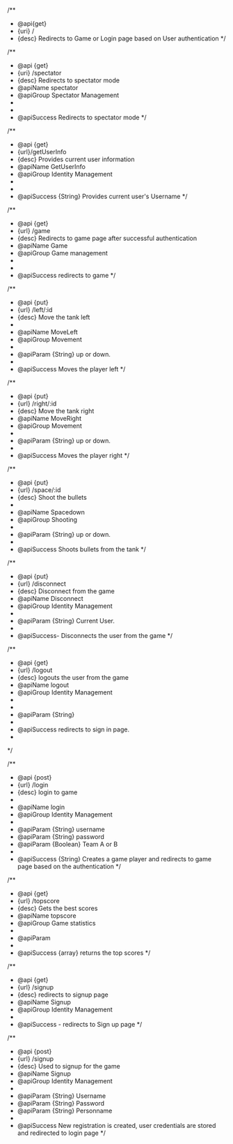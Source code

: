 /**
* @api{get} 
* {uri} / 
* {desc} Redirects to Game or Login page based on User authentication
*/

 

/**
 * @api {get} 
 * {uri} /spectator
 * {desc} Redirects to spectator mode
 * @apiName spectator
 * @apiGroup Spectator Management
 *
 *
 * @apiSuccess Redirects to spectator mode
 */


/**
 * @api {get} 
 * {url}/getUserInfo 
 * {desc} Provides current user information
 * @apiName GetUserInfo
 * @apiGroup Identity Management
 *
 *
 * @apiSuccess {String} Provides current user's Username
 */


/**
 * @api {get}
 * {url} /game
 * {desc}    Redirects to game page after successful authentication
 * @apiName Game
 * @apiGroup Game management
 *
 *
 * @apiSuccess redirects to game
 */


/**
 * @api {put} 
 * {url} /left/:id 
 * {desc} Move the tank left
 *
 * @apiName MoveLeft
 * @apiGroup Movement
 *
 * @apiParam {String} up or down.
 *
 * @apiSuccess Moves the player left
 */


/**
 * @api {put} 
 * {url} /right/:id 
 * {desc} Move the tank right
 * @apiName MoveRight
 * @apiGroup Movement
 *
 * @apiParam {String} up or down.
 *
 * @apiSuccess Moves the player right
 */


/**
 * @api {put} 
 * {url} /space/:id
 * {desc} Shoot the bullets
 *
 * @apiName Spacedown
 * @apiGroup Shooting
 *
 * @apiParam {String} up or down.
 *
 * @apiSuccess Shoots bullets from the tank
 */


/**
 * @api {put} 
 * {url} /disconnect 
 * {desc} Disconnect from the game
 * @apiName Disconnect
 * @apiGroup Identity Management
 *
 * @apiParam {String} Current User.
 *
 * @apiSuccess- Disconnects the user from the game
 */

/**
 * @api {get} 
 * {url} /logout 
 * {desc} logouts the user from the game
 * @apiName logout
 * @apiGroup Identity Management
 *
 *
 * @apiParam {String} 
 *
 * @apiSuccess redirects to sign in page.
 *
 */


/**
 * @api {post} 
 * {url} /login 
 * {desc} login to game
 *
 * @apiName login
 * @apiGroup Identity Management
 *
 * @apiParam {String} username
 * @apiParam {String} password
 * @apiParam {Boolean} Team A or B
 *
 * @apiSuccess {String} Creates a game player and redirects to game page based on the authentication
 */

/**
 * @api {get} 
 * {url} /topscore 
 * {desc} Gets the best scores
 * @apiName topscore
 * @apiGroup Game statistics
 *
 * @apiParam 
 *
 * @apiSuccess {array} returns the top scores
 */


/**
 * @api {get} 
 * {url} /signup
 * {desc} redirects to signup page
 * @apiName Signup
 * @apiGroup Identity Management
 *
 * @apiSuccess - redirects to Sign up page
 */


/**
 * @api {post} 
 * {url} /signup 
 * {desc} Used to signup for the game
 * @apiName Signup
 * @apiGroup Identity Management
 *
 * @apiParam {String} Username
 * @apiParam {String} Password
 * @apiParam {String} Personname
 *
 * @apiSuccess New registration is created, user credentials are stored and redirected to login page
 */

